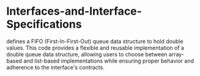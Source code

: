# Interfaces-and-Interface-Specifications
defines a FIFO
(First-In-First-Out) queue data structure to hold double values.
This code provides a flexible and reusable implementation of
a double queue data structure, allowing users to choose
between array-based and list-based implementations while
ensuring proper behavior and adherence to the interface's
contracts.
